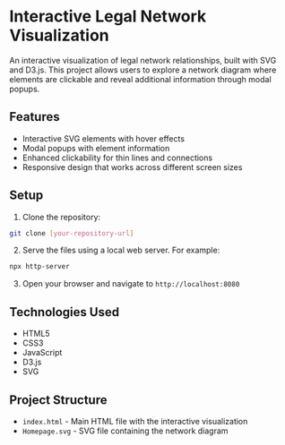 # Interactive Legal Network Visualization

An interactive visualization of legal network relationships, built with SVG and D3.js. This project allows users to explore a network diagram where elements are clickable and reveal additional information through modal popups.

## Features

- Interactive SVG elements with hover effects
- Modal popups with element information
- Enhanced clickability for thin lines and connections
- Responsive design that works across different screen sizes

## Setup

1. Clone the repository:
```bash
git clone [your-repository-url]
```

2. Serve the files using a local web server. For example:
```bash
npx http-server
```

3. Open your browser and navigate to `http://localhost:8080`

## Technologies Used

- HTML5
- CSS3
- JavaScript
- D3.js
- SVG

## Project Structure

- `index.html` - Main HTML file with the interactive visualization
- `Homepage.svg` - SVG file containing the network diagram 